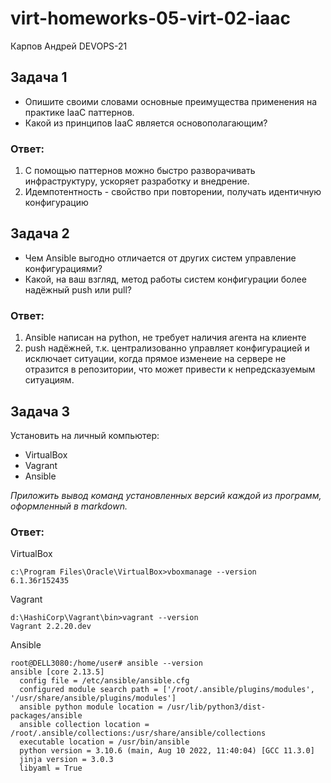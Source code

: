# virt-homeworks-05-virt-02-iaac
Карпов Андрей DEVOPS-21

## Задача 1

- Опишите своими словами основные преимущества применения на практике IaaC паттернов.
- Какой из принципов IaaC является основополагающим?

### Ответ:
1. С помощью паттернов можно быстро разворачивать инфраструктуру, ускоряет разработку и внедрение. 
2. Идемпотентность - свойство при повторении, получать идентичную конфигурацию

## Задача 2

- Чем Ansible выгодно отличается от других систем управление конфигурациями?
- Какой, на ваш взгляд, метод работы систем конфигурации более надёжный push или pull?

### Ответ:
1. Ansible написан на python, не требует наличия агента на клиенте<br>
2. push надёжней, т.к. централизованно управляет конфигурацией и исключает ситуации, когда прямое изменеие на сервере не отразится в репозитории, что может привести к непредсказуемым ситуациям.

## Задача 3

Установить на личный компьютер:

- VirtualBox
- Vagrant
- Ansible

*Приложить вывод команд установленных версий каждой из программ, оформленный в markdown.*

### Ответ:
VirtualBox<br>
```
c:\Program Files\Oracle\VirtualBox>vboxmanage --version
6.1.36r152435
```
Vagrant
```
d:\HashiCorp\Vagrant\bin>vagrant --version
Vagrant 2.2.20.dev
```
Ansible
```
root@DELL3080:/home/user# ansible --version
ansible [core 2.13.5]
  config file = /etc/ansible/ansible.cfg
  configured module search path = ['/root/.ansible/plugins/modules', '/usr/share/ansible/plugins/modules']
  ansible python module location = /usr/lib/python3/dist-packages/ansible
  ansible collection location = /root/.ansible/collections:/usr/share/ansible/collections
  executable location = /usr/bin/ansible
  python version = 3.10.6 (main, Aug 10 2022, 11:40:04) [GCC 11.3.0]
  jinja version = 3.0.3
  libyaml = True
```
